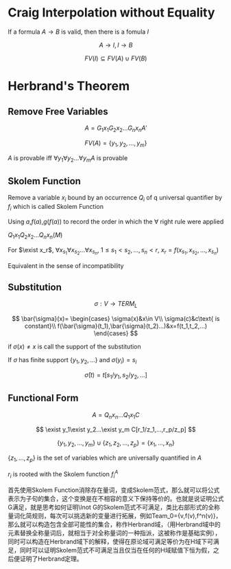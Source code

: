 # Craig Interpolation without Equality

If a formula $A\to B$ is valid, then there is a fomula $I$

$$A\to I,I\to B$$

$$FV(I)\subseteq FV(A)\cup FV(B)$$

# Herbrand's Theorem

## Remove Free Variables

$$A=G_1x_1G_2x_2...G_nx_n A'$$

$$FV(A)=\{y_1,y_2,...,y_m\}$$

$A$ is provable iff $\forall y_1\forall y_2...\forall y_m A$ is provable

## Skolem Function

Remove a variable $x_i$ bound by an occurrence $Q_i$ of q universal quantifier by $f_i$ which is called Skolem Function

Using $a$,$f(a)$,$g(f(a))$ to record the order in which the $\forall$ right rule were applied

$Q_1x_1Q_2x_2...Q_nx_n(M)$

For $\exist x_r$, $\forall x_{s_1}\forall x_{s_2}...\forall x_{s_n}$, $1\leq s_1<s_2,...,s_n<r$, $x_r=f(x_{s_1},x_{s_2},...,x_{s_n})$

Equivalent in the sense of incompatibility

## Substitution

$$\sigma:V\to TERM_L$$

$$
\bar{\sigma}(x)=
\begin{cases}
\sigma(x)&x\in V\\
\sigma(c)&c\text{ is constant}\\
f(\bar{\sigma}(t_1),\bar{\sigma}(t_2)...)&x=f(t_1,t_2,...)
\end{cases}
$$

if $\sigma(x)\neq x$ is call the support of the substitution

If $\sigma$ has finite support $\{y_1,y_2,...\}$ and $\sigma(y_i)=s_i$

$$
\bar{\sigma}(t)=t[s_1/y_1,s_2/y_2,...]
$$

## Functional Form

$$
A=Q_nx_n...Q_1x_1C
$$

$$
\exist y_1\exist y_2...\exist y_m C[r_1/z_1,...,r_p/z_p]
$$

$$
\{y_1,y_2,...,y_m\}\cup\{z_1,z_2,...,z_p\}=\{x_1,...,x_n\}
$$

$\{z_1,...,z_p\}$ is the set of variables which are universally quantified in $A$

$r_i$ is rooted with the Skolem function $f_i^A$



首先使用Skolem Function消除存在量词，变成Skolem范式，那么就可以将公式表示为子句的集合，这个变换是在不相容的意义下保持等价的。也就是说证明公式G满足，就是思考如何证明\lnot G的Skolem范式不可满足，类比右部形式的全称量词化简规则，每次可以挑选新的变量进行拓展，例如Team_0={v,f(v),f^n(v)}，那么就可以构造包含全部可能性的集合，称作Herbrand域，（用Herbrand域中的元素替换全称量词后，就相当于对全称量词的一种指派，这被称作是基础实例），同时可以构造在Herbrand域下的解释，使得在原论域可满足等价为在H域下可满足，同时可以证明Skolem范式不可满足当且仅当在任何的H域赋值下恒为假，之后便证明了Herbrand定理。
